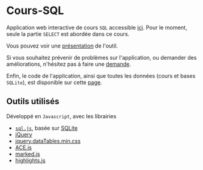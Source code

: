 # Cours-SQL

Application web interactive de cours `SQL` accessible [ici](http://fxjollois.github.io/cours-sql). Pour le moment, seule la partie `SELECT` est abordée dans ce cours.

Vous pouvez voir une [présentation](https://fxjollois.github.io/cours-sql/presentation/) de l'outil.

Si vous souhaitez prévenir de problèmes sur l'application, ou demander des améliorations, n'hésitez pas à faire une [demande](https://github.com/fxjollois/cours-sql/issues).

Enfin, le code de l'application, ainsi que toutes les données (cours et bases `SQLite`), est disponible sur cette [page](https://github.com/fxjollois/cours-sql).

## Outils utilisés

Développé en `Javascript`, avec les librairies 

- [`sql.js`](https://github.com/kripken/sql.js/), basée sur [SQLite](https://www.sqlite.org/)
- [jQuery](https://jquery.com/)
- [jquery.dataTables.min.css](https://datatables.net/)
- [ACE.js](https://ace.c9.io/)
- [marked.js](https://marked.js.org/)
- [highlights.js](https://highlightjs.org/)
